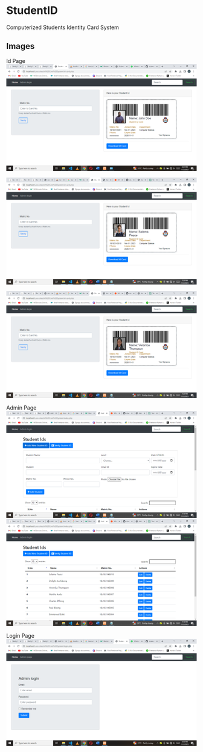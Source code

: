 # StudentID
Computerized Students Identity Card System

## Images
<!--Images-->
Id Page
![Picture 1](assets/images/Screenshot%20(147).png)

![Picture 2](assets/images/Screenshot%20(154).png)

![Picture 3](assets/images/Screenshot%20(155).png)

Admin Page
![Picture 3](assets/images/Screenshot%20(153).png)
![Picture 3](assets/images/Screenshot%20(151).png)


Login Page
![Picture 3](assets/images/Screenshot%20(148).png)